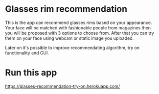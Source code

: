 # Glasses rim recommendation

This is the app can recommend glasses rims based on your appearance.
Your face will be matched with fashionable people from magazines then you will be proposed with 3 options to choose from. After that you can try them on your face using webcam or static image you uploaded.

Later on it's possible to improve recommendating algorithm, try on functionality and GUI. 


# Run this app

https://glasses-recommendation-try-on.herokuapp.com/

